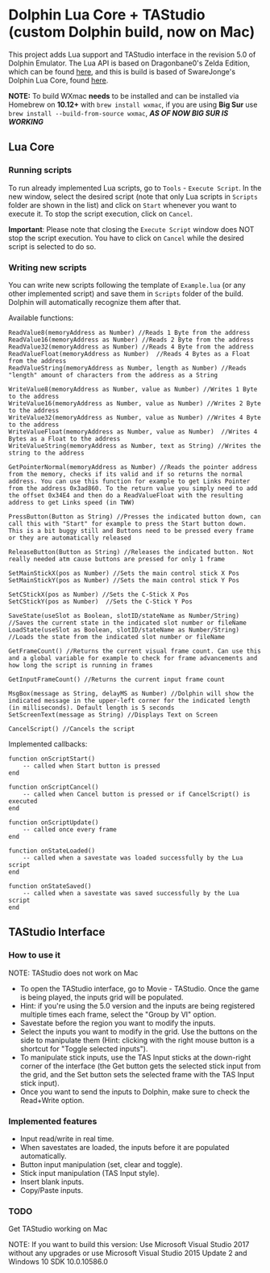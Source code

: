 # Dolphin Lua Core + TAStudio (custom Dolphin build, now on Mac)


This project adds Lua support and TAStudio interface in the revision 5.0 of Dolphin Emulator. The Lua API is based on Dragonbane0's Zelda Edition, which can be found [here](https://github.com/dragonbane0/dolphin), and this is build is based of SwareJonge's Dolphin Lua Core, found [here](https://github.com/SwareJonge/Dolphin-Lua-Core).

**NOTE:** To build WXmac **needs** to be installed and can be installed via Homebrew on **10.12+** with `brew install wxmac`, if you are using **Big Sur** use `brew install --build-from-source wxmac`, ***AS OF NOW BIG SUR IS WORKING***

## Lua Core

### Running scripts

To run already implemented Lua scripts, go to `Tools` - `Execute Script`. In the new window, select the desired script (note that only Lua scripts in `Scripts` folder are shown in the list) and click on `Start` whenever you want to execute it. To stop the script execution, click on `Cancel`.

**Important**: Please note that closing the `Execute Script` window does NOT stop the script execution. You have to click on `Cancel` while the desired script is selected to do so.

### Writing new scripts

You can write new scripts following the template of `Example.lua` (or any other implemented script) and save them in `Scripts` folder of the build. Dolphin will automatically recognize them after that.

Available functions:

```
ReadValue8(memoryAddress as Number) //Reads 1 Byte from the address
ReadValue16(memoryAddress as Number) //Reads 2 Byte from the address
ReadValue32(memoryAddress as Number) //Reads 4 Byte from the address
ReadValueFloat(memoryAddress as Number)  //Reads 4 Bytes as a Float from the address
ReadValueString(memoryAddress as Number, length as Number) //Reads "length" amount of characters from the address as a String

WriteValue8(memoryAddress as Number, value as Number) //Writes 1 Byte to the address
WriteValue16(memoryAddress as Number, value as Number) //Writes 2 Byte to the address
WriteValue32(memoryAddress as Number, value as Number) //Writes 4 Byte to the address
WriteValueFloat(memoryAddress as Number, value as Number)  //Writes 4 Bytes as a Float to the address
WriteValueString(memoryAddress as Number, text as String) //Writes the string to the address

GetPointerNormal(memoryAddress as Number) //Reads the pointer address from the memory, checks if its valid and if so returns the normal address. You can use this function for example to get Links Pointer from the address 0x3ad860. To the return value you simply need to add the offset 0x34E4 and then do a ReadValueFloat with the resulting address to get Links speed (in TWW)

PressButton(Button as String) //Presses the indicated button down, can call this with "Start" for example to press the Start button down. This is a bit buggy still and Buttons need to be pressed every frame or they are automatically released

ReleaseButton(Button as String) //Releases the indicated button. Not really needed atm cause buttons are pressed for only 1 frame

SetMainStickX(pos as Number) //Sets the main control stick X Pos
SetMainStickY(pos as Number) //Sets the main control stick Y Pos

SetCStickX(pos as Number) //Sets the C-Stick X Pos
SetCStickY(pos as Number)  //Sets the C-Stick Y Pos

SaveState(useSlot as Boolean, slotID/stateName as Number/String) //Saves the current state in the indicated slot number or fileName
LoadState(useSlot as Boolean, slotID/stateName as Number/String) //Loads the state from the indicated slot number or fileName

GetFrameCount() //Returns the current visual frame count. Can use this and a global variable for example to check for frame advancements and how long the script is running in frames

GetInputFrameCount() //Returns the current input frame count

MsgBox(message as String, delayMS as Number) //Dolphin will show the indicated message in the upper-left corner for the indicated length (in milliseconds). Default length is 5 seconds
SetScreenText(message as String) //Displays Text on Screen

CancelScript() //Cancels the script
```

Implemented callbacks:

```
function onScriptStart()
    -- called when Start button is pressed
end

function onScriptCancel()
    -- called when Cancel button is pressed or if CancelScript() is executed
end

function onScriptUpdate()
	-- called once every frame
end

function onStateLoaded()
	-- called when a savestate was loaded successfully by the Lua script
end

function onStateSaved()
	-- called when a savestate was saved successfully by the Lua script
end
```

## TAStudio Interface

### How to use it

NOTE: TAStudio does not work on Mac

* To open the TAStudio interface, go to Movie - TAStudio. Once the game is being played, the inputs grid will be populated.
* Hint: if you're using the 5.0 version and the inputs are being registered multiple times each frame, select the "Group by VI" option.
* Savestate before the region you want to modify the inputs.
* Select the inputs you want to modify in the grid. Use the buttons on the side to manipulate them (Hint: clicking with the right mouse button is a shortcut for "Toggle selected inputs").
* To manipulate stick inputs, use the TAS Input sticks at the down-right corner of the interface (the Get button gets the selected stick input from the grid, and the Set button sets the selected frame with the TAS Input stick input).
* Once you want to send the inputs to Dolphin, make sure to check the Read+Write option.

### Implemented features

* Input read/write in real time.
* When savestates are loaded, the inputs before it are populated automatically.
* Button input manipulation (set, clear and toggle).
* Stick input manipulation (TAS Input style).
* Insert blank inputs.
* Copy/Paste inputs.

### TODO

Get TAStudio working on Mac

NOTE: If you want to build this version: Use Microsoft Visual Studio 2017 without any upgrades or use Microsoft Visual Studio 2015 Update 2 and Windows 10 SDK 10.0.10586.0
